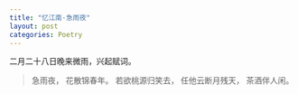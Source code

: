 ```yaml
---
title: "忆江南·急雨夜"
layout: post
categories: Poetry
---
```


二月二十八日晚来微雨，兴起赋词。

> 急雨夜，
> 花散锦春年。
> 若欲桃源归笑去，
> 任他云断月残天，
> 茶酒伴人闲。
